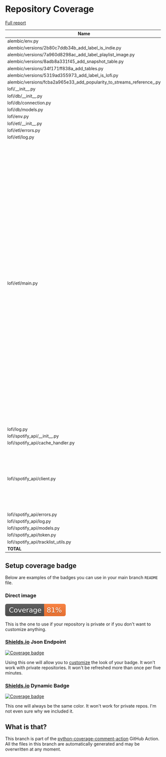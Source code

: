 # Repository Coverage

[Full report](https://htmlpreview.github.io/?https://github.com/RomeoDespres/lofi/blob/python-coverage-comment-action-data/htmlcov/index.html)

| Name                                                                        |    Stmts |     Miss |   Cover |   Missing |
|---------------------------------------------------------------------------- | -------: | -------: | ------: | --------: |
| alembic/env.py                                                              |       18 |        0 |    100% |           |
| alembic/versions/2b80c7ddb34b\_add\_label\_is\_indie.py                     |       15 |        0 |    100% |           |
| alembic/versions/7a960d8298ac\_add\_label\_playlist\_image.py               |       10 |        0 |    100% |           |
| alembic/versions/8adb8a331f45\_add\_snapshot\_table.py                      |       10 |        0 |    100% |           |
| alembic/versions/34f171ff838a\_add\_tables.py                               |       28 |        0 |    100% |           |
| alembic/versions/5319ad355973\_add\_label\_is\_lofi.py                      |       10 |        0 |    100% |           |
| alembic/versions/fcba2a965e33\_add\_popularity\_to\_streams\_reference\_.py |       10 |        0 |    100% |           |
| lofi/\_\_init\_\_.py                                                        |        4 |        0 |    100% |           |
| lofi/db/\_\_init\_\_.py                                                     |        3 |        0 |    100% |           |
| lofi/db/connection.py                                                       |       98 |        0 |    100% |           |
| lofi/db/models.py                                                           |       81 |        0 |    100% |           |
| lofi/env.py                                                                 |       14 |        1 |     93% |        23 |
| lofi/etl/\_\_init\_\_.py                                                    |        2 |        0 |    100% |           |
| lofi/etl/errors.py                                                          |        3 |        0 |    100% |           |
| lofi/etl/log.py                                                             |        2 |        0 |    100% |           |
| lofi/etl/main.py                                                            |      185 |      125 |     32% |49-51, 55-58, 76-86, 92-101, 105-108, 112-114, 118-121, 125-132, 136, 140-153, 157-173, 177-179, 183-184, 247-252, 256-263, 268-270, 274-280, 285-294, 298-303, 309-320, 324-327, 331-334, 338-360, 370-372, 376-379, 385-391, 395-398, 402-415, 425-427 |
| lofi/log.py                                                                 |       13 |        0 |    100% |           |
| lofi/spotify\_api/\_\_init\_\_.py                                           |        3 |        0 |    100% |           |
| lofi/spotify\_api/cache\_handler.py                                         |       27 |        0 |    100% |           |
| lofi/spotify\_api/client.py                                                 |      148 |       21 |     86% |135-145, 193-197, 214-215, 219-220, 230-234, 240-247 |
| lofi/spotify\_api/errors.py                                                 |        5 |        0 |    100% |           |
| lofi/spotify\_api/log.py                                                    |        2 |        0 |    100% |           |
| lofi/spotify\_api/models.py                                                 |       60 |        1 |     98% |        74 |
| lofi/spotify\_api/token.py                                                  |        8 |        0 |    100% |           |
| lofi/spotify\_api/tracklist\_utils.py                                       |       59 |        0 |    100% |           |
|                                                                   **TOTAL** |  **818** |  **148** | **82%** |           |


## Setup coverage badge

Below are examples of the badges you can use in your main branch `README` file.

### Direct image

[![Coverage badge](https://raw.githubusercontent.com/RomeoDespres/lofi/python-coverage-comment-action-data/badge.svg)](https://htmlpreview.github.io/?https://github.com/RomeoDespres/lofi/blob/python-coverage-comment-action-data/htmlcov/index.html)

This is the one to use if your repository is private or if you don't want to customize anything.

### [Shields.io](https://shields.io) Json Endpoint

[![Coverage badge](https://img.shields.io/endpoint?url=https://raw.githubusercontent.com/RomeoDespres/lofi/python-coverage-comment-action-data/endpoint.json)](https://htmlpreview.github.io/?https://github.com/RomeoDespres/lofi/blob/python-coverage-comment-action-data/htmlcov/index.html)

Using this one will allow you to [customize](https://shields.io/endpoint) the look of your badge.
It won't work with private repositories. It won't be refreshed more than once per five minutes.

### [Shields.io](https://shields.io) Dynamic Badge

[![Coverage badge](https://img.shields.io/badge/dynamic/json?color=brightgreen&label=coverage&query=%24.message&url=https%3A%2F%2Fraw.githubusercontent.com%2FRomeoDespres%2Flofi%2Fpython-coverage-comment-action-data%2Fendpoint.json)](https://htmlpreview.github.io/?https://github.com/RomeoDespres/lofi/blob/python-coverage-comment-action-data/htmlcov/index.html)

This one will always be the same color. It won't work for private repos. I'm not even sure why we included it.

## What is that?

This branch is part of the
[python-coverage-comment-action](https://github.com/marketplace/actions/python-coverage-comment)
GitHub Action. All the files in this branch are automatically generated and may be
overwritten at any moment.